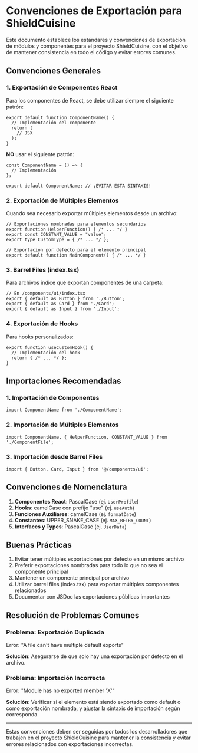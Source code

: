 # Convenciones de Exportación para ShieldCuisine

Este documento establece los estándares y convenciones de exportación de módulos y componentes para el proyecto ShieldCuisine, con el objetivo de mantener consistencia en todo el código y evitar errores comunes.

## Convenciones Generales

### 1. Exportación de Componentes React

Para los componentes de React, se debe utilizar siempre el siguiente patrón:

```tsx
export default function ComponentName() {
  // Implementación del componente
  return (
    // JSX
  );
}
```

**NO** usar el siguiente patrón:

```tsx
const ComponentName = () => {
  // Implementación
};

export default ComponentName; // ¡EVITAR ESTA SINTAXIS!
```

### 2. Exportación de Múltiples Elementos

Cuando sea necesario exportar múltiples elementos desde un archivo:

```tsx
// Exportaciones nombradas para elementos secundarios
export function HelperFunction() { /* ... */ }
export const CONSTANT_VALUE = "value";
export type CustomType = { /* ... */ };

// Exportación por defecto para el elemento principal
export default function MainComponent() { /* ... */ }
```

### 3. Barrel Files (index.tsx)

Para archivos índice que exportan componentes de una carpeta:

```tsx
// En /components/ui/index.tsx
export { default as Button } from './Button';
export { default as Card } from './Card';
export { default as Input } from './Input';
```

### 4. Exportación de Hooks

Para hooks personalizados:

```tsx
export function useCustomHook() {
  // Implementación del hook
  return { /* ... */ };
}
```

## Importaciones Recomendadas

### 1. Importación de Componentes

```tsx
import ComponentName from './ComponentName';
```

### 2. Importación de Múltiples Elementos

```tsx
import ComponentName, { HelperFunction, CONSTANT_VALUE } from './ComponentFile';
```

### 3. Importación desde Barrel Files

```tsx
import { Button, Card, Input } from '@/components/ui';
```

## Convenciones de Nomenclatura

1. **Componentes React**: PascalCase (ej. `UserProfile`)
2. **Hooks**: camelCase con prefijo "use" (ej. `useAuth`)
3. **Funciones Auxiliares**: camelCase (ej. `formatDate`)
4. **Constantes**: UPPER_SNAKE_CASE (ej. `MAX_RETRY_COUNT`)
5. **Interfaces y Types**: PascalCase (ej. `UserData`)

## Buenas Prácticas

1. Evitar tener múltiples exportaciones por defecto en un mismo archivo
2. Preferir exportaciones nombradas para todo lo que no sea el componente principal
3. Mantener un componente principal por archivo
4. Utilizar barrel files (index.tsx) para exportar múltiples componentes relacionados
5. Documentar con JSDoc las exportaciones públicas importantes

## Resolución de Problemas Comunes

### Problema: Exportación Duplicada
Error: "A file can't have multiple default exports"

**Solución**: Asegurarse de que solo hay una exportación por defecto en el archivo.

### Problema: Importación Incorrecta
Error: "Module has no exported member 'X'"

**Solución**: Verificar si el elemento está siendo exportado como default o como exportación nombrada, y ajustar la sintaxis de importación según corresponda.

---

Estas convenciones deben ser seguidas por todos los desarrolladores que trabajen en el proyecto ShieldCuisine para mantener la consistencia y evitar errores relacionados con exportaciones incorrectas.